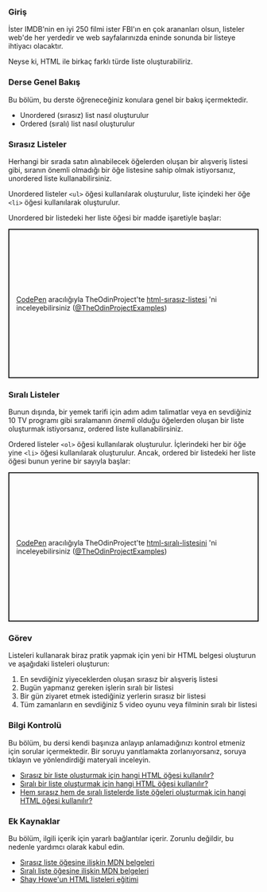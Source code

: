### Giriş

İster IMDB'nin en iyi 250 filmi ister FBI'ın en çok arananları olsun, listeler web'de her yerdedir ve web sayfalarınızda eninde sonunda bir listeye ihtiyacı olacaktır.

Neyse ki, HTML ile birkaç farklı türde liste oluşturabiliriz.

### Derse Genel Bakış

Bu bölüm, bu derste öğreneceğiniz konulara genel bir bakış içermektedir.

*   Unordered (sırasız) list nasıl oluşturulur
*   Ordered (sıralı) list nasıl oluşturulur

### Sırasız Listeler

Herhangi bir sırada satın alınabilecek öğelerden oluşan bir alışveriş listesi gibi, sıranın önemli olmadığı bir öğe listesine sahip olmak istiyorsanız, unordered liste kullanabilirsiniz.

Unordered listeler `<ul>` öğesi kullanılarak oluşturulur,  <span id="li"></span>liste içindeki her öğe `<li>` öğesi kullanılarak oluşturulur.

Unordered bir listedeki her liste öğesi bir madde işaretiyle başlar:

<p class="codepen" data-height="300" data-theme-id="dark" data-default-tab="html,result" data-slug-hash="powjajd" data-user="TheOdinProjectExamples" style="height: 300px; box-sizing: border-box; display: flex; align-items: center; justify-content: center; border: 2px solid; margin: 1em 0; padding: 1em;">
  <span>
  <a href="https://codepen.io">CodePen</a> aracılığıyla
  TheOdinProject'te <a href="https://codepen.io/TheOdinProjectExamples/pen/powjajd">
  html-sırasız-listesi</a>
  'ni inceleyebilirsiniz (<a href="https://codepen.io/TheOdinProjectExamples">@TheOdinProjectExamples</a>)
</span>
</p>
<script async src="https://cpwebassets.codepen.io/assets/embed/ei.js"></script>

### Sıralı Listeler

Bunun dışında, bir yemek tarifi için adım adım talimatlar veya en sevdiğiniz 10 TV programı gibi sıralamanın *önemli* olduğu öğelerden oluşan bir liste oluşturmak istiyorsanız, ordered liste kullanabilirsiniz.

Ordered listeler `<ol>` öğesi kullanılarak oluşturulur. İçlerindeki her bir öğe yine `<li>` öğesi kullanılarak oluşturulur. Ancak, ordered bir listedeki her liste öğesi bunun yerine bir sayıyla başlar:

<p class="codepen" data-height="300" data-theme-id="dark" data-default-tab="html,result" data-slug-hash="yLXYvYp" data-user="TheOdinProjectExamples" style="height: 300px; box-sizing: border-box; display: flex; align-items: center; justify-content: center; border: 2px solid; margin: 1em 0; padding: 1em;">
  <span>
    <a href="https://codepen.io">CodePen</a> aracılığıyla
  TheOdinProject'te <a href="https://codepen.io/TheOdinProjectExamples/pen/yLXYvYp">
  html-sıralı-listesini</a>
  'ni inceleyebilirsiniz (<a href="https://codepen.io/TheOdinProjectExamples">@TheOdinProjectExamples</a>)
</span>
</p>
<script async src="https://cpwebassets.codepen.io/assets/embed/ei.js"></script>

### Görev

<div class="lesson-content__panel" markdown="1">
Listeleri kullanarak biraz pratik yapmak için yeni bir HTML belgesi oluşturun ve aşağıdaki listeleri oluşturun:

1.  En sevdiğiniz yiyeceklerden oluşan sırasız bir alışveriş listesi
2.  Bugün yapmanız gereken işlerin sıralı bir listesi
3.  Bir gün ziyaret etmek istediğiniz yerlerin sırasız bir listesi
4.  Tüm zamanların en sevdiğiniz 5 video oyunu veya filminin sıralı bir listesi

</div>

### Bilgi Kontrolü

Bu bölüm, bu dersi kendi başınıza anlayıp anlamadığınızı kontrol etmeniz için sorular içermektedir. Bir soruyu yanıtlamakta zorlanıyorsanız, soruya tıklayın ve yönlendirdiği materyali inceleyin.

*   [Sırasız bir liste oluşturmak için hangi HTML öğesi kullanılır?](#unordered-lists)
*   [Sıralı bir liste oluşturmak için hangi HTML öğesi kullanılır?](#ordered-lists)
*   [Hem sırasız hem de sıralı listelerde liste öğeleri oluşturmak için hangi HTML öğesi kullanılır?](#li)

### Ek Kaynaklar

Bu bölüm, ilgili içerik için yararlı bağlantılar içerir. Zorunlu değildir, bu nedenle yardımcı olarak kabul edin.

*   [Sırasız liste öğesine ilişkin MDN belgeleri](https://developer.mozilla.org/en-US/docs/Web/HTML/Element/ul)
*   [Sıralı liste öğesine ilişkin MDN belgeleri](https://developer.mozilla.org/en-US/docs/Web/HTML/Element/ol)
*   [Shay Howe'un HTML listeleri eğitimi](https://learn.shayhowe.com/html-css/creating-lists/)
